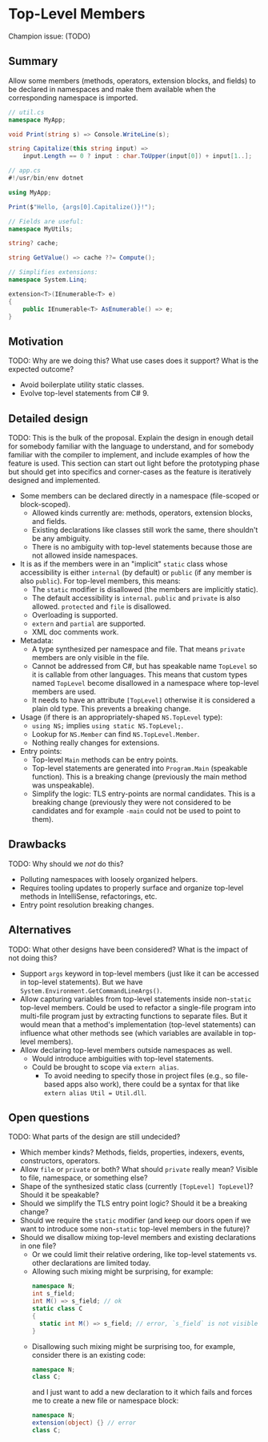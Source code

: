 # Top-Level Members

Champion issue: (TODO)

## Summary

Allow some members (methods, operators, extension blocks, and fields) to be declared in namespaces
and make them available when the corresponding namespace is imported.

```cs
// util.cs
namespace MyApp;

void Print(string s) => Console.WriteLine(s);

string Capitalize(this string input) =>
    input.Length == 0 ? input : char.ToUpper(input[0]) + input[1..];
```

```cs
// app.cs
#!/usr/bin/env dotnet

using MyApp;

Print($"Hello, {args[0].Capitalize()}!");
```

```cs
// Fields are useful:
namespace MyUtils;

string? cache;

string GetValue() => cache ??= Compute();
```

```cs
// Simplifies extensions:
namespace System.Linq;

extension<T>(IEnumerable<T> e)
{
    public IEnumerable<T> AsEnumerable() => e;
}
```

## Motivation

TODO: Why are we doing this? What use cases does it support? What is the expected outcome?

- Avoid boilerplate utility static classes.
- Evolve top-level statements from C# 9.

## Detailed design

TODO: This is the bulk of the proposal. Explain the design in enough detail for somebody familiar with the language to understand, and for somebody familiar with the compiler to implement,  and include examples of how the feature is used. This section can start out light before the prototyping phase but should get into specifics and corner-cases as the feature is iteratively designed and implemented.

- Some members can be declared directly in a namespace (file-scoped or block-scoped).
  - Allowed kinds currently are: methods, operators, extension blocks, and fields.
  - Existing declarations like classes still work the same, there shouldn't be any ambiguity.
  - There is no ambiguity with top-level statements because those are not allowed inside namespaces.
- It is as if the members were in an "implicit" `static` class
  whose accessibility is either `internal` (by default) or `public` (if any member is also `public`).
  For top-level members, this means:
    - The `static` modifier is disallowed (the members are implicitly static).
    - The default accessibility is `internal`.
      `public` and `private` is also allowed.
      `protected` and `file` is disallowed.
    - Overloading is supported.
    - `extern` and `partial` are supported.
    - XML doc comments work.
- Metadata:
  - A type synthesized per namespace and file. That means `private` members are only visible in the file.
  - Cannot be addressed from C#, but has speakable name `TopLevel` so it is callable from other languages.
    This means that custom types named `TopLevel` become disallowed in a namespace where top-level members are used.
  - It needs to have an attribute `[TopLevel]` otherwise it is considered a plain old type. This prevents a breaking change.
- Usage (if there is an appropriately-shaped `NS.TopLevel` type):
  - `using NS;` implies `using static NS.TopLevel;`.
  - Lookup for `NS.Member` can find `NS.TopLevel.Member`.
  - Nothing really changes for extensions.
- Entry points:
  - Top-level `Main` methods can be entry points.
  - Top-level statements are generated into `Program.Main` (speakable function).
    This is a breaking change (previously the main method was unspeakable).
  - Simplify the logic: TLS entry-points are normal candidates.
    This is a breaking change (previously they were not considered to be candidates and for example `-main` could not be used to point to them).

## Drawbacks

TODO: Why should we *not* do this?

- Polluting namespaces with loosely organized helpers.
- Requires tooling updates to properly surface and organize top-level methods in IntelliSense, refactorings, etc.
- Entry point resolution breaking changes.

## Alternatives

TODO: What other designs have been considered? What is the impact of not doing this?

- Support `args` keyword in top-level members (just like it can be accessed in top-level statements). But we have `System.Environment.GetCommandLineArgs()`.
- Allow capturing variables from top-level statements inside non-`static` top-level members.
  Could be used to refactor a single-file program into multi-file program just by extracting functions to separate files.
  But it would mean that a method's implementation (top-level statements) can influence what other methods see (which variables are available in top-level members).
- Allow declaring top-level members outside namespaces as well.
  - Would introduce ambiguities with top-level statements.
  - Could be brought to scope via `extern alias`.
    - To avoid needing to specify those in project files (e.g., so file-based apps also work),
      there could be a syntax for that like `extern alias Util = Util.dll`.

## Open questions

TODO: What parts of the design are still undecided?

- Which member kinds? Methods, fields, properties, indexers, events, constructors, operators.
- Allow `file` or `private` or both? What should `private` really mean? Visible to file, namespace, or something else?
- Shape of the synthesized static class (currently `[TopLevel] TopLevel`)? Should it be speakable?
- Should we simplify the TLS entry point logic? Should it be a breaking change?
- Should we require the `static` modifier (and keep our doors open if we want to introduce some non-`static` top-level members in the future)?
- Should we disallow mixing top-level members and existing declarations in one file?
  - Or we could limit their relative ordering, like top-level statements vs. other declarations are limited today.
  - Allowing such mixing might be surprising, for example:
    ```cs
    namespace N;
    int s_field;
    int M() => s_field; // ok
    static class C
    {
      static int M() => s_field; // error, `s_field` is not visible here
    }
    ```
  - Disallowing such mixing might be surprising too, for example, consider there is an existing code:
    ```cs
    namespace N;
    class C;
    ```
    and I just want to add a new declaration to it which fails and forces me to create a new file or namespace block:
    ```cs
    namespace N;
    extension(object) {} // error
    class C;
    ```
